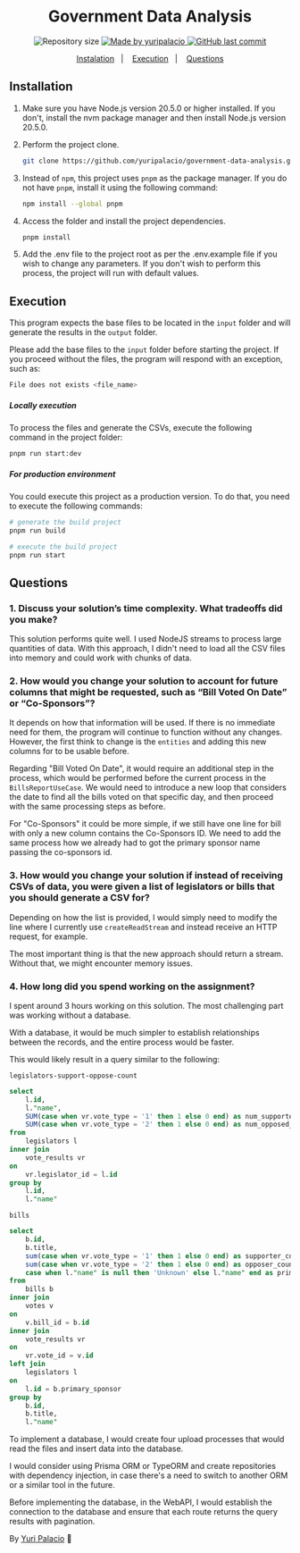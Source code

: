 <h1 align="center"> 
	Government Data Analysis
</h1>

<p align="center">	
  <img alt="Repository size" src="https://img.shields.io/github/repo-size/yuripalacio/government-data-analysis">

  <a href="https://www.linkedin.com/in/yuripalacio/">
    <img alt="Made by yuripalacio" src="https://img.shields.io/badge/made%20by-Yuri%20Palacio-%2304D361">
  </a>
  
  <a href="https://github.com/yuripalacio/mychat/commits/master">
    <img alt="GitHub last commit" src="https://img.shields.io/github/last-commit/yuripalacio/government-data-analysis">
  </a>
</p>

<p align="center">
  <a href="#installation">Instalation</a>&nbsp;&nbsp;&nbsp;|&nbsp;&nbsp;&nbsp;
  <a href="#execution">Execution</a>&nbsp;&nbsp;&nbsp;|&nbsp;&nbsp;&nbsp;
  <a href="#questions">Questions</a>
</p>


## Installation
1. Make sure you have Node.js version 20.5.0 or higher installed. If you don't, install the nvm package manager and then install Node.js version 20.5.0.

2. Perform the project clone.
    ```bash
    git clone https://github.com/yuripalacio/government-data-analysis.git
    ```

3. Instead of `npm`, this project uses `pnpm` as the package manager. If you do not have `pnpm`, install it using the following command:
    ```bash
    npm install --global pnpm
    ```

4. Access the folder and install the project dependencies.
    ```bash
    pnpm install
    ```

5. Add the .env file to the project root as per the .env.example file if you wish to change any parameters. If you don't wish to perform this process, the project will run with default values.

## Execution
This program expects the base files to be located in the `input` folder and will generate the results in the `output` folder.

Please add the base files to the `input` folder before starting the project. If you proceed without the files, the program will respond with an exception, such as:
```bash
File does not exists <file_name>
```

##### Locally execution
To process the files and generate the CSVs, execute the following command in the project folder:
```bash
pnpm run start:dev
```

##### For production environment
You could execute this project as a production version. To do that, you need to execute the following commands:

```bash
# generate the build project
pnpm run build
```

```bash
# execute the build project
pnpm run start
```

## Questions
### 1. Discuss your solution’s time complexity. What tradeoffs did you make?
This solution performs quite well. I used NodeJS streams to process large quantities of data.
With this approach, I didn't need to load all the CSV files into memory and could work with chunks of data.

### 2. How would you change your solution to account for future columns that might be requested, such as “Bill Voted On Date” or “Co-Sponsors”?
It depends on how that information will be used. If there is no immediate need for them, the program will continue to function without any changes.
However, the first think to change is the `entities` and adding this new columns for to be usable before.

Regarding "Bill Voted On Date", it would require an additional step in the process, which would be performed before the current process in the `BillsReportUseCase`. We would need to introduce a new loop that considers the date to find all the bills voted on that specific day, and then proceed with the same processing steps as before.

For "Co-Sponsors" it could be more simple, if we still have one line for bill with only a new column contains the Co-Sponsors ID. We need to add the same process how we already had to got the primary sponsor name passing the co-sponsors id.

### 3. How would you change your solution if instead of receiving CSVs of data, you were given a list of legislators or bills that you should generate a CSV for?
Depending on how the list is provided, I would simply need to modify the line where I currently use `createReadStream` and instead receive an HTTP request, for example.

The most important thing is that the new approach should return a stream. Without that, we might encounter memory issues.

### 4. How long did you spend working on the assignment?
I spent around 3 hours working on this solution. The most challenging part was working without a database.

With a database, it would be much simpler to establish relationships between the records, and the entire process would be faster.

This would likely result in a query similar to the following:

`legislators-support-oppose-count`
```sql
select
	l.id,
	l."name",
	SUM(case when vr.vote_type = '1' then 1 else 0 end) as num_supported_bills,
	SUM(case when vr.vote_type = '2' then 1 else 0 end) as num_opposed_bills
from
	legislators l
inner join
	vote_results vr
on
	vr.legislator_id = l.id
group by
	l.id,
	l."name"
```

`bills`
```sql
select
	b.id,
	b.title,
	sum(case when vr.vote_type = '1' then 1 else 0 end) as supporter_count,
	sum(case when vr.vote_type = '2' then 1 else 0 end) as opposer_count,
	case when l."name" is null then 'Unknown' else l."name" end as primary_sponsor
from
	bills b
inner join
	votes v
on
	v.bill_id = b.id
inner join
	vote_results vr
on
	vr.vote_id = v.id
left join
	legislators l
on
	l.id = b.primary_sponsor
group by
	b.id,
	b.title,
	l."name" 
```
To implement a database, I would create four upload processes that would read the files and insert data into the database.

I would consider using Prisma ORM or TypeORM and create repositories with dependency injection, in case there's a need to switch to another ORM or a similar tool in the future.

Before implementing the database, in the WebAPI, I would establish the connection to the database and ensure that each route returns the query results with pagination.

By [Yuri Palacio](https://www.linkedin.com/in/yuri-palacio/) :wave:
